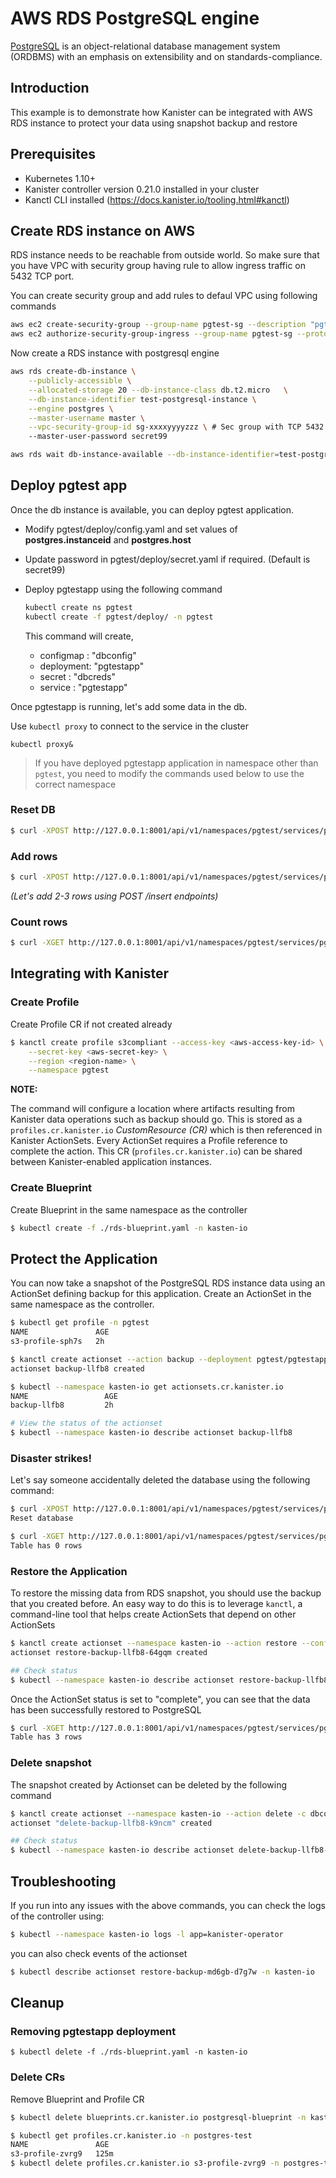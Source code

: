 # AWS RDS PostgreSQL engine

[PostgreSQL](https://www.postgresql.org/) is an object-relational database management system (ORDBMS) with an emphasis on extensibility and on standards-compliance.

## Introduction

This example is to demonstrate how Kanister can be integrated with AWS RDS instance to protect your data using snapshot backup and restore

## Prerequisites

- Kubernetes 1.10+
- Kanister controller version 0.21.0 installed in your cluster
- Kanctl CLI installed (https://docs.kanister.io/tooling.html#kanctl)

## Create RDS instance on AWS

RDS instance needs to be reachable from outside world. So make sure that you have VPC with security group having rule to allow ingress traffic on 5432 TCP port.

You can create security group and add rules to defaul VPC using following commands

```bash
aws ec2 create-security-group --group-name pgtest-sg --description "pgtest security group"
aws ec2 authorize-security-group-ingress --group-name pgtest-sg --protocol tcp --port 5432 --cidr 0.0.0.0/0
```

Now create a RDS instance with postgresql engine

```bash
aws rds create-db-instance \
    --publicly-accessible \
    --allocated-storage 20 --db-instance-class db.t2.micro	 \
    --db-instance-identifier test-postgresql-instance \
    --engine postgres \
    --master-username master \
    --vpc-security-group-id sg-xxxxyyyyzzz \ # Sec group with TCP 5432 inbound rule
    --master-user-password secret99

aws rds wait db-instance-available --db-instance-identifier=test-postgresql-instance
```

## Deploy pgtest app

Once the db instance is available, you can deploy pgtest application.

- Modify pgtest/deploy/config.yaml and set values of **postgres.instanceid** and **postgres.host**
- Update password in pgtest/deploy/secret.yaml if required. (Default is secret99)
- Deploy pgtestapp using the following command
  ```bash
  kubectl create ns pgtest
  kubectl create -f pgtest/deploy/ -n pgtest
  ```

  This command will create,
  - configmap : "dbconfig"
  - deployment: "pgtestapp"
  - secret    : "dbcreds"
  - service   : "pgtestapp"

Once pgtestapp is running, let's add some data in the db.

Use `kubectl proxy` to connect to the service in the cluster
```
kubectl proxy&
```

> If you have deployed pgtestapp application in namespace other than `pgtest`, you need to modify the commands used below to use the correct namespace


### Reset DB
```bash
$ curl -XPOST http://127.0.0.1:8001/api/v1/namespaces/pgtest/services/pgtestapp:8080/proxy/reset
```

### Add rows
```bash
$ curl -XPOST http://127.0.0.1:8001/api/v1/namespaces/pgtest/services/pgtestapp:8080/proxy/insert
```
_(Let's add 2-3 rows using POST /insert endpoints)_

### Count rows
```bash
$ curl -XGET http://127.0.0.1:8001/api/v1/namespaces/pgtest/services/pgtestapp:8080/proxy/count
```

## Integrating with Kanister

### Create Profile

Create Profile CR if not created already

```bash
$ kanctl create profile s3compliant --access-key <aws-access-key-id> \
	--secret-key <aws-secret-key> \
	--region <region-name> \
	--namespace pgtest
```

**NOTE:**

The command will configure a location where artifacts resulting from Kanister
data operations such as backup should go. This is stored as a `profiles.cr.kanister.io`
*CustomResource (CR)* which is then referenced in Kanister ActionSets. Every ActionSet
requires a Profile reference to complete the action. This CR (`profiles.cr.kanister.io`)
can be shared between Kanister-enabled application instances.

### Create Blueprint
Create Blueprint in the same namespace as the controller

```bash
$ kubectl create -f ./rds-blueprint.yaml -n kasten-io
```


## Protect the Application

You can now take a snapshot of the PostgreSQL RDS instance data using an ActionSet defining backup for this application. Create an ActionSet in the same namespace as the controller.

```bash
$ kubectl get profile -n pgtest
NAME               AGE
s3-profile-sph7s   2h

$ kanctl create actionset --action backup --deployment pgtest/pgtestapp --config-maps dbconfig=pgtest/dbconfig --profile pgtest/s3-profile-6hmhn -b rds-blueprint -n kasten-io
actionset backup-llfb8 created

$ kubectl --namespace kasten-io get actionsets.cr.kanister.io
NAME                 AGE
backup-llfb8         2h

# View the status of the actionset
$ kubectl --namespace kasten-io describe actionset backup-llfb8
```

### Disaster strikes!

Let's say someone accidentally deleted the database using the following command:

```bash
$ curl -XPOST http://127.0.0.1:8001/api/v1/namespaces/pgtest/services/pgtestapp:8080/proxy/reset
Reset database

$ curl -XGET http://127.0.0.1:8001/api/v1/namespaces/pgtest/services/pgtestapp:8080/proxy/count
Table has 0 rows
```

### Restore the Application

To restore the missing data from RDS snapshot, you should use the backup that you created before. An easy way to do this is to leverage `kanctl`, a command-line tool that helps create ActionSets that depend on other ActionSets


```bash
$ kanctl create actionset --namespace kasten-io --action restore --config-maps dbconfig=pgtest/dbconfig --from backup-llfb8
actionset restore-backup-llfb8-64gqm created

## Check status
$ kubectl --namespace kasten-io describe actionset restore-backup-llfb8-64gqm
```

Once the ActionSet status is set to "complete", you can see that the data has been successfully restored to PostgreSQL

```bash
$ curl -XGET http://127.0.0.1:8001/api/v1/namespaces/pgtest/services/pgtestapp:8080/proxy/count
Table has 3 rows
```

### Delete snapshot

The snapshot created by Actionset can be deleted by the following command

```bash
$ kanctl create actionset --namespace kasten-io --action delete -c dbconfig=pgtest/dbconfig --from backup-llfb8
actionset "delete-backup-llfb8-k9ncm" created

## Check status
$ kubectl --namespace kasten-io describe actionset delete-backup-llfb8-k9ncm

```

## Troubleshooting

If you run into any issues with the above commands, you can check the logs of the controller using:

```bash
$ kubectl --namespace kasten-io logs -l app=kanister-operator
```

you can also check events of the actionset

```bash
$ kubectl describe actionset restore-backup-md6gb-d7g7w -n kasten-io
```

## Cleanup

### Removing pgtestapp deployment

```console
$ kubectl delete -f ./rds-blueprint.yaml -n kasten-io
```

### Delete CRs
Remove Blueprint and Profile CR

```bash
$ kubectl delete blueprints.cr.kanister.io postgresql-blueprint -n kasten-io

$ kubectl get profiles.cr.kanister.io -n postgres-test
NAME               AGE
s3-profile-zvrg9   125m
$ kubectl delete profiles.cr.kanister.io s3-profile-zvrg9 -n postgres-test
```
